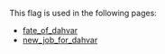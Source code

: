 This flag is used in the following pages:
 - [fate_of_dahvar](../events/fate_of_dahvar.md)
 - [new_job_for_dahvar](../events/new_job_for_dahvar.md)
